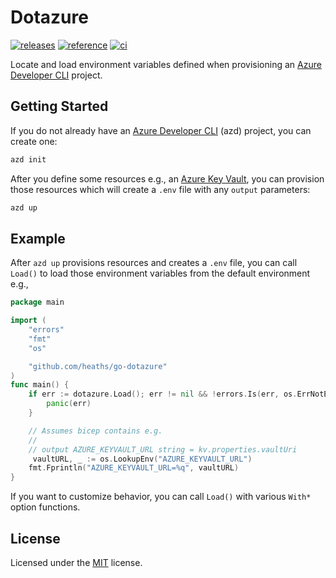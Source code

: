 # Dotazure

[![releases](https://img.shields.io/github/v/release/heaths/go-dotazure.svg?logo=github)](https://github.com/heaths/go-dotazure/releases/latest)
[![reference](https://pkg.go.dev/badge/github.com/heaths/go-dotazure.svg)](https://pkg.go.dev/github.com/heaths/go-dotazure)
[![ci](https://github.com/heaths/go-dotazure/actions/workflows/ci.yml/badge.svg?event=push)](https://github.com/heaths/go-dotazure/actions/workflows/ci.yml)

Locate and load environment variables defined when provisioning an [Azure Developer CLI] project.

## Getting Started

If you do not already have an [Azure Developer CLI] (azd) project, you can create one:

```sh
azd init
```

After you define some resources e.g., an [Azure Key Vault](https://github.com/heaths/dotazure-rs/blob/refactor/infra/resources.bicep),
you can provision those resources which will create a `.env` file with any `output` parameters:

```sh
azd up
```

## Example

After `azd up` provisions resources and creates a `.env` file, you can call `Load()` to load those environment variables
from the default environment e.g.,

```go
package main

import (
    "errors"
    "fmt"
    "os"

    "github.com/heaths/go-dotazure"
)
func main() {
    if err := dotazure.Load(); err != nil && !errors.Is(err, os.ErrNotExist) {
        panic(err)
    }

    // Assumes bicep contains e.g.
    //
    // output AZURE_KEYVAULT_URL string = kv.properties.vaultUri
     vaultURL, _ := os.LookupEnv("AZURE_KEYVAULT_URL")
    fmt.Fprintln("AZURE_KEYVAULT_URL=%q", vaultURL)
}
```

If you want to customize behavior, you can call `Load()` with various `With*` option functions.

## License

Licensed under the [MIT](https://github.com/heaths/go-dotazure/blob/refactor/LICENSE.txt) license.

[Azure Developer CLI]: https://aka.ms/azd

